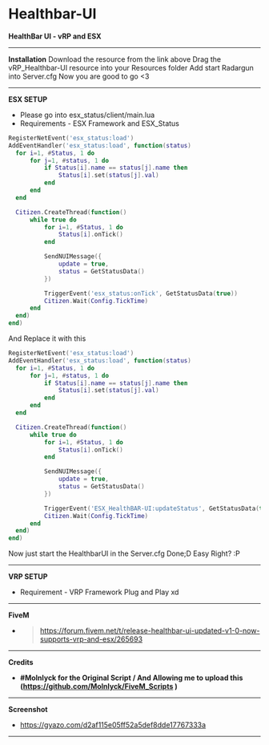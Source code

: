# Healthbar-UI
**HealthBar UI - vRP and ESX**

------------------------------------------------------------------------
  
**Installation**
  Download the resource from the link above
  Drag the vRP_Healthbar-UI resource into your Resources folder
  Add start Radargun into Server.cfg
  Now you are good to go <3

------------------------------------------------------------------------

**ESX SETUP**
  - Please go into esx_status/client/main.lua
  - Requirements - ESX Framework and ESX_Status
  ```lua
RegisterNetEvent('esx_status:load')
AddEventHandler('esx_status:load', function(status)
	for i=1, #Status, 1 do
		for j=1, #status, 1 do
			if Status[i].name == status[j].name then
				Status[i].set(status[j].val)
			end
		end
	end

	Citizen.CreateThread(function()
		while true do
			for i=1, #Status, 1 do
				Status[i].onTick()
			end

			SendNUIMessage({
				update = true,
				status = GetStatusData()
			})

			TriggerEvent('esx_status:onTick', GetStatusData(true))
			Citizen.Wait(Config.TickTime)
		end
	end)
end)
```
And Replace it with this
  ```lua
RegisterNetEvent('esx_status:load')
AddEventHandler('esx_status:load', function(status)
	for i=1, #Status, 1 do
		for j=1, #status, 1 do
			if Status[i].name == status[j].name then
				Status[i].set(status[j].val)
			end
		end
	end

	Citizen.CreateThread(function()
		while true do
			for i=1, #Status, 1 do
				Status[i].onTick()
			end

			SendNUIMessage({
				update = true,
				status = GetStatusData()
			})

			TriggerEvent('ESX_HealthBAR-UI:updateStatus', GetStatusData(true))
			Citizen.Wait(Config.TickTime)
		end
	end)
end)
```
Now just start the HealthbarUI in the Server.cfg
Done;D Easy Right? :P

------------------------------------------------------------------------

**VRP SETUP**
  - Requirement - VRP Framework
  Plug and Play xd
  
------------------------------------------------------------------------

**FiveM**
- > https://forum.fivem.net/t/release-healthbar-ui-updated-v1-0-now-supports-vrp-and-esx/265693

------------------------------------------------------------------------

**Credits**
- **#Molnlyck for the Original Script / And Allowing me to upload this (https://github.com/Molnlyck/FiveM_Scripts )**

------------------------------------------------------------------------

**Screenshot**
- https://gyazo.com/d2af115e05ff52a5def8dde17767333a

------------------------------------------------------------------------
